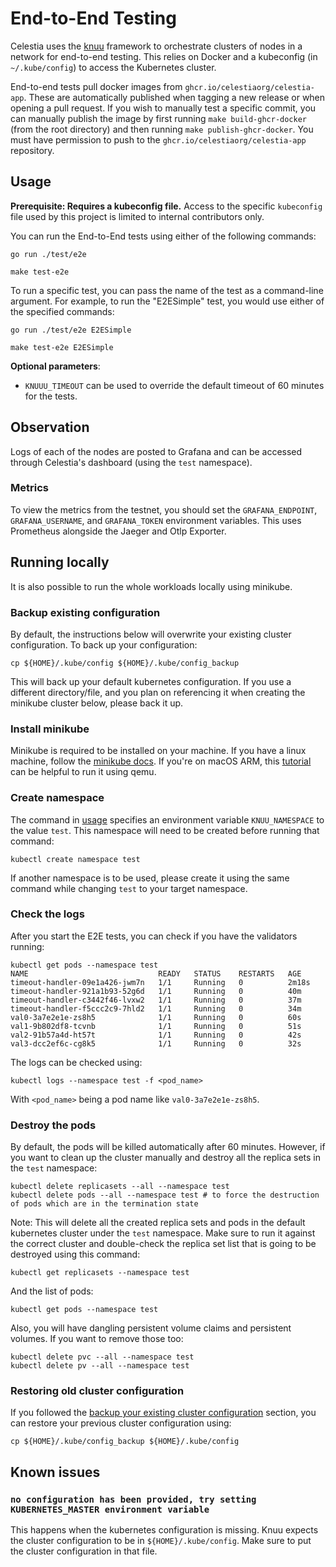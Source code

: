 # End-to-End Testing

Celestia uses the [knuu](https://github.com/celestiaorg/knuu) framework to orchestrate clusters of nodes in a network for end-to-end testing. This relies on Docker and a kubeconfig (in `~/.kube/config`) to access the Kubernetes cluster.

End-to-end tests pull docker images from `ghcr.io/celestiaorg/celestia-app`. These are automatically published when tagging a new release or when opening a pull request. If you wish to manually test a specific commit, you can manually publish the image by first running `make build-ghcr-docker` (from the root directory) and then running `make publish-ghcr-docker`. You must have permission to push to the `ghcr.io/celestiaorg/celestia-app` repository.

## Usage

**Prerequisite: Requires a kubeconfig file.** Access to the specific `kubeconfig` file used by this project is limited to internal contributors only. 

You can run the End-to-End tests using either of the following commands:

```shell
go run ./test/e2e
```

```shell
make test-e2e
```

To run a specific test, you can pass the name of the test as a command-line argument. For example, to run the "E2ESimple" test, you would use either of the specified commands:

```shell
go run ./test/e2e E2ESimple
```

```shell
make test-e2e E2ESimple  
```

**Optional parameters**:

- `KNUUU_TIMEOUT` can be used to override the default timeout of 60 minutes for the tests.

## Observation

Logs of each of the nodes are posted to Grafana and can be accessed through Celestia's dashboard (using the `test` namespace).

### Metrics

To view the metrics from the testnet, you should set the `GRAFANA_ENDPOINT`, `GRAFANA_USERNAME`, and `GRAFANA_TOKEN` environment variables. This uses Prometheus alongside the Jaeger and Otlp Exporter.

## Running locally

It is also possible to run the whole workloads locally using minikube.

### Backup existing configuration

By default, the instructions below will overwrite your existing cluster configuration. To back up your configuration:

```shell
cp ${HOME}/.kube/config ${HOME}/.kube/config_backup
```

This will back up your default kubernetes configuration. If you use a different directory/file, and you plan on referencing it when creating the minikube cluster below, please back it up.

### Install minikube

Minikube is required to be installed on your machine. If you have a linux machine, follow the [minikube docs](https://kubernetes.io/fr/docs/tasks/tools/install-minikube/). If you're on macOS ARM, this [tutorial](https://devopscube.com/minikube-mac/) can be helpful to run it using qemu.

### Create namespace

The command in [usage](#usage) specifies an environment variable `KNUU_NAMESPACE` to the value `test`. This namespace will need to be created before running that command:

```shell
kubectl create namespace test
```

If another namespace is to be used, please create it using the same command while changing `test` to your target namespace.

### Check the logs

After you start the E2E tests, you can check if you have the validators running:

```shell
kubectl get pods --namespace test
NAME                             READY   STATUS    RESTARTS   AGE
timeout-handler-09e1a426-jwm7n   1/1     Running   0          2m18s
timeout-handler-921a1b93-52g6d   1/1     Running   0          40m
timeout-handler-c3442f46-lvxw2   1/1     Running   0          37m
timeout-handler-f5ccc2c9-7hld2   1/1     Running   0          34m
val0-3a7e2e1e-zs8h5              1/1     Running   0          60s
val1-9b802df8-tcvnb              1/1     Running   0          51s
val2-91b57a4d-ht57t              1/1     Running   0          42s
val3-dcc2ef6c-cg8k5              1/1     Running   0          32s
```

The logs can be checked using:

```shell
kubectl logs --namespace test -f <pod_name>
```

With `<pod_name>` being a pod name like `val0-3a7e2e1e-zs8h5`.

### Destroy the pods

By default, the pods will be killed automatically after 60 minutes. However, if you want to clean up the cluster manually and destroy all the replica sets in the `test` namespace:

```shell
kubectl delete replicasets --all --namespace test
kubectl delete pods --all --namespace test # to force the destruction of pods which are in the termination state
```

Note: This will delete all the created replica sets and pods in the default kubernetes cluster under the `test` namespace. Make sure to run it against the correct cluster and double-check the replica set list that is going to be destroyed using this command:

```shell
kubectl get replicasets --namespace test
```

And the list of pods:

```shell
kubectl get pods --namespace test
```

Also, you will have dangling persistent volume claims and persistent volumes. If you want to remove those too:

```shell
kubectl delete pvc --all --namespace test
kubectl delete pv --all --namespace test
```

### Restoring old cluster configuration

If you followed the [backup your existing cluster configuration](#backup-existing-configuration) section, you can restore your previous cluster configuration using:

```shell
cp ${HOME}/.kube/config_backup ${HOME}/.kube/config
```

## Known issues

### `no configuration has been provided, try setting KUBERNETES_MASTER environment variable`

This happens when the kubernetes configuration is missing. Knuu expects the cluster configuration to be in `${HOME}/.kube/config`. Make sure to put the cluster configuration in that file.
